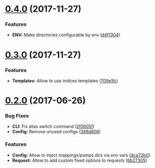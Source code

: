 <a name="0.4.0"></a>
# [0.4.0](https://github.com/nfroidure/anescli/compare/v0.3.0...v0.4.0) (2017-11-27)


### Features

* **ENV:** Make directories configurable by env ([d4f1304](https://github.com/nfroidure/anescli/commit/d4f1304))



<a name="0.3.0"></a>
# [0.3.0](https://github.com/nfroidure/anescli/compare/v0.2.0...v0.3.0) (2017-11-27)


### Features

* **Templates:** Allow to use indices templates ([709e1fc](https://github.com/nfroidure/anescli/commit/709e1fc))



<a name="0.2.0"></a>
# [0.2.0](https://github.com/nfroidure/anescli/compare/v0.1.0...v0.2.0) (2017-06-26)


### Bug Fixes

* **CLI:** Fix alias switch command ([2f0605f](https://github.com/nfroidure/anescli/commit/2f0605f))
* **Config:** Remove unused configs ([388d806](https://github.com/nfroidure/anescli/commit/388d806))


### Features

* **Config:** Allow to inject mappings/pumps dirs via env vars ([dca72b0](https://github.com/nfroidure/anescli/commit/dca72b0))
* **Request:** Allow to add custom fixed options to requests ([6b27305](https://github.com/nfroidure/anescli/commit/6b27305))



